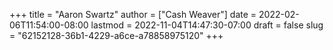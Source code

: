 +++
title = "Aaron Swartz"
author = ["Cash Weaver"]
date = 2022-02-06T11:54:00-08:00
lastmod = 2022-11-04T14:47:30-07:00
draft = false
slug = "62152128-36b1-4229-a6ce-a78858975120"
+++
